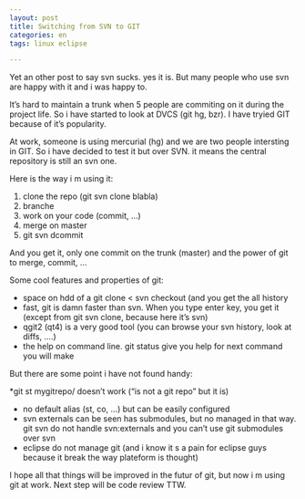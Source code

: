```yaml
---
layout: post
title: Switching from SVN to GIT
categories: en
tags: linux eclipse

---
```


Yet an other post to say svn sucks. yes it is. But many people who use svn are happy with it and i was happy to.

It’s hard to maintain a trunk when 5 people are commiting on it during the project life. So i have started to look at DVCS (git hg, bzr). I have tryied GIT because of it’s popularity.

At work, someone is using mercurial (hg) and we are two people intersting in GIT. So i have decided to test it but over SVN. it means the central repository is still an svn one.

Here is the way i m using it:

1. clone the repo (git svn clone blabla)
2. branche
3. work on your code (commit, …)
4. merge on master
5. git svn dcommit

And you get it, only one commit on the trunk (master) and the power of git to merge, commit, …

Some cool features and properties of git:

* space on hdd of a git clone < svn checkout (and you get the all history
* fast, git is damn faster than svn. When you type enter key, you get it (except from git svn clone, because here it’s svn)
* qgit2 (qt4) is a very good tool (you can browse your svn history, look at diffs, ….)
* the help on command line. git status give you help for next command you will make

But there are some point i have not found handy:

*git st mygitrepo/ doesn’t work (“is not a git repo” but it is)
* no default alias (st, co, …) but can be easily configured
* svn externals can be seen has submodules, but no managed in that way. git svn do not handle svn:externals and you can’t use git submodules over svn
* eclipse do not manage git (and i know it s a pain for eclipse guys because it break the way plateform is thought)

I hope all that things will be improved in the futur of git, but now i m using git at work. Next step will be code review TTW.